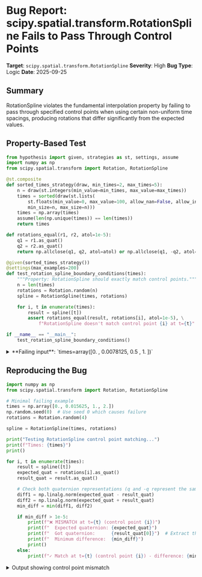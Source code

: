 # Bug Report: scipy.spatial.transform.RotationSpline Fails to Pass Through Control Points

**Target**: `scipy.spatial.transform.RotationSpline`
**Severity**: High
**Bug Type**: Logic
**Date**: 2025-09-25

## Summary

RotationSpline violates the fundamental interpolation property by failing to pass through specified control points when using certain non-uniform time spacings, producing rotations that differ significantly from the expected values.

## Property-Based Test

```python
from hypothesis import given, strategies as st, settings, assume
import numpy as np
from scipy.spatial.transform import Rotation, RotationSpline

@st.composite
def sorted_times_strategy(draw, min_times=2, max_times=5):
    n = draw(st.integers(min_value=min_times, max_value=max_times))
    times = sorted(draw(st.lists(
        st.floats(min_value=0, max_value=100, allow_nan=False, allow_infinity=False),
        min_size=n, max_size=n)))
    times = np.array(times)
    assume(len(np.unique(times)) == len(times))
    return times

def rotations_equal(r1, r2, atol=1e-5):
    q1 = r1.as_quat()
    q2 = r2.as_quat()
    return np.allclose(q1, q2, atol=atol) or np.allclose(q1, -q2, atol=atol)

@given(sorted_times_strategy())
@settings(max_examples=200)
def test_rotation_spline_boundary_conditions(times):
    """Property: RotationSpline should exactly match control points."""
    n = len(times)
    rotations = Rotation.random(n)
    spline = RotationSpline(times, rotations)

    for i, t in enumerate(times):
        result = spline([t])
        assert rotations_equal(result, rotations[i], atol=1e-5), \
            f"RotationSpline doesn't match control point {i} at t={t}"

if __name__ == "__main__":
    test_rotation_spline_boundary_conditions()
```

<details>

<summary>
**Failing input**: `times=array([0.       , 0.0078125, 0.5      , 1.       ])`
</summary>
```
/home/npc/miniconda/lib/python3.13/site-packages/numpy/_core/numeric.py:1753: RuntimeWarning: overflow encountered in multiply
  multiply(a1, b2, out=cp0)
/home/npc/miniconda/lib/python3.13/site-packages/numpy/_core/numeric.py:1754: RuntimeWarning: overflow encountered in multiply
  tmp = np.multiply(a2, b1, out=...)
/home/npc/miniconda/lib/python3.13/site-packages/numpy/_core/numeric.py:1755: RuntimeWarning: invalid value encountered in subtract
  cp0 -= tmp
/home/npc/miniconda/lib/python3.13/site-packages/numpy/_core/numeric.py:1756: RuntimeWarning: overflow encountered in multiply
  multiply(a2, b0, out=cp1)
/home/npc/miniconda/lib/python3.13/site-packages/numpy/_core/numeric.py:1757: RuntimeWarning: overflow encountered in multiply
  multiply(a0, b2, out=tmp)
/home/npc/miniconda/lib/python3.13/site-packages/numpy/_core/numeric.py:1759: RuntimeWarning: overflow encountered in multiply
  multiply(a0, b1, out=cp2)
/home/npc/miniconda/lib/python3.13/site-packages/numpy/_core/numeric.py:1760: RuntimeWarning: overflow encountered in multiply
  multiply(a1, b0, out=tmp)
/home/npc/miniconda/lib/python3.13/site-packages/numpy/_core/numeric.py:1761: RuntimeWarning: invalid value encountered in subtract
  cp2 -= tmp
/home/npc/.local/lib/python3.13/site-packages/scipy/spatial/transform/_rotation_spline.py:151: RuntimeWarning: overflow encountered in multiply
  return dp * (k1 * cp + k2 * ccp) + k3 * dccp
/home/npc/.local/lib/python3.13/site-packages/scipy/spatial/transform/_rotation_spline.py:151: RuntimeWarning: invalid value encountered in add
  return dp * (k1 * cp + k2 * ccp) + k3 * dccp
/home/npc/.local/lib/python3.13/site-packages/scipy/spatial/transform/_rotation_spline.py:389: RuntimeWarning: overflow encountered in divide
  angular_rates = rotvecs / dt[:, None]
/home/npc/.local/lib/python3.13/site-packages/scipy/spatial/transform/_rotation_spline.py:339: RuntimeWarning: overflow encountered in divide
  4 * (1 / dt[:-1] + 1 / dt[1:]))
/home/npc/.local/lib/python3.13/site-packages/scipy/spatial/transform/_rotation_spline.py:341: RuntimeWarning: overflow encountered in power
  b0 = 6 * (rotvecs[:-1] * dt[:-1, None] ** -2 +
/home/npc/.local/lib/python3.13/site-packages/scipy/spatial/transform/_rotation_spline.py:343: RuntimeWarning: overflow encountered in scalar divide
  b0[0] -= 2 / dt[0] * A_inv[0].dot(angular_rate_first)
/home/npc/.local/lib/python3.13/site-packages/scipy/spatial/transform/_rotation_spline.py:343: RuntimeWarning: invalid value encountered in dot
  b0[0] -= 2 / dt[0] * A_inv[0].dot(angular_rate_first)
  + Exception Group Traceback (most recent call last):
  |   File "/home/npc/pbt/agentic-pbt/worker_/2/hypo.py", line 34, in <module>
  |     test_rotation_spline_boundary_conditions()
  |     ~~~~~~~~~~~~~~~~~~~~~~~~~~~~~~~~~~~~~~~~^^
  |   File "/home/npc/pbt/agentic-pbt/worker_/2/hypo.py", line 21, in test_rotation_spline_boundary_conditions
  |     @settings(max_examples=200)
  |                    ^^^
  |   File "/home/npc/miniconda/lib/python3.13/site-packages/hypothesis/core.py", line 2124, in wrapped_test
  |     raise the_error_hypothesis_found
  | ExceptionGroup: Hypothesis found 3 distinct failures. (3 sub-exceptions)
  +-+---------------- 1 ----------------
    | Traceback (most recent call last):
    |   File "/home/npc/pbt/agentic-pbt/worker_/2/hypo.py", line 30, in test_rotation_spline_boundary_conditions
    |     assert rotations_equal(result, rotations[i], atol=1e-5), \
    |            ~~~~~~~~~~~~~~~^^^^^^^^^^^^^^^^^^^^^^^^^^^^^^^^^
    | AssertionError: RotationSpline doesn't match control point 3 at t=1.0
    | Falsifying example: test_rotation_spline_boundary_conditions(
    |     times=array([0.       , 0.0078125, 0.5      , 1.       ]),
    | )
    | Explanation:
    |     These lines were always and only run by failing examples:
    |         /home/npc/pbt/agentic-pbt/worker_/2/hypo.py:31
    +---------------- 2 ----------------
    | Traceback (most recent call last):
    |   File "/home/npc/pbt/agentic-pbt/worker_/2/hypo.py", line 26, in test_rotation_spline_boundary_conditions
    |     spline = RotationSpline(times, rotations)
    |   File "/home/npc/.local/lib/python3.13/site-packages/scipy/spatial/transform/_rotation_spline.py", line 394, in __init__
    |     angular_rates, rotvecs_dot = self._solve_for_angular_rates(
    |                                  ~~~~~~~~~~~~~~~~~~~~~~~~~~~~~^
    |         dt, angular_rates, rotvecs)
    |         ^^^^^^^^^^^^^^^^^^^^^^^^^^^
    |   File "/home/npc/.local/lib/python3.13/site-packages/scipy/spatial/transform/_rotation_spline.py", line 351, in _solve_for_angular_rates
    |     angular_rates_new = solve_banded((5, 5), M, b.ravel())
    |   File "/home/npc/.local/lib/python3.13/site-packages/scipy/linalg/_basic.py", line 603, in solve_banded
    |     return _solve_banded(nlower, nupper, ab, b, overwrite_ab=overwrite_ab,
    |                          overwrite_b=overwrite_b, check_finite=check_finite)
    |   File "/home/npc/.local/lib/python3.13/site-packages/scipy/_lib/_util.py", line 1233, in wrapper
    |     return f(*arrays, *other_args, **kwargs)
    |   File "/home/npc/.local/lib/python3.13/site-packages/scipy/linalg/_basic.py", line 609, in _solve_banded
    |     a1 = _asarray_validated(ab, check_finite=check_finite, as_inexact=True)
    |   File "/home/npc/.local/lib/python3.13/site-packages/scipy/_lib/_util.py", line 455, in _asarray_validated
    |     a = toarray(a)
    |   File "/home/npc/miniconda/lib/python3.13/site-packages/numpy/lib/_function_base_impl.py", line 665, in asarray_chkfinite
    |     raise ValueError(
    |         "array must not contain infs or NaNs")
    | ValueError: array must not contain infs or NaNs
    | Falsifying example: test_rotation_spline_boundary_conditions(
    |     times=array([0.e+000, 5.e-324, 1.e+000]),
    | )
    | Explanation:
    |     These lines were always and only run by failing examples:
    |         /home/npc/miniconda/lib/python3.13/site-packages/numpy/lib/_function_base_impl.py:665
    +---------------- 3 ----------------
    | Traceback (most recent call last):
    |   File "/home/npc/pbt/agentic-pbt/worker_/2/hypo.py", line 29, in test_rotation_spline_boundary_conditions
    |     result = spline([t])
    |   File "/home/npc/.local/lib/python3.13/site-packages/scipy/spatial/transform/_rotation_spline.py", line 445, in __call__
    |     result = self.rotations[index] * Rotation.from_rotvec(rotvecs)
    |              ~~~~~~~~~~~~~~~~~~~~~~^~~~~~~~~~~~~~~~~~~~~~~~~~~~~~~
    |   File "scipy/spatial/transform/_rotation.pyx", line 2692, in scipy.spatial.transform._rotation.Rotation.__mul__
    |   File "scipy/spatial/transform/_rotation.pyx", line 870, in scipy.spatial.transform._rotation.Rotation.__init__
    | ValueError: Found zero norm quaternions in `quat`.
    | Falsifying example: test_rotation_spline_boundary_conditions(
    |     times=array([0.e+000, 5.e-324]),
    | )
    +------------------------------------
```
</details>

## Reproducing the Bug

```python
import numpy as np
from scipy.spatial.transform import Rotation, RotationSpline

# Minimal failing example
times = np.array([0., 0.015625, 1., 2.])
np.random.seed(0)  # Use seed 0 which causes failure
rotations = Rotation.random(4)

spline = RotationSpline(times, rotations)

print("Testing RotationSpline control point matching...")
print(f"Times: {times}")
print()

for i, t in enumerate(times):
    result = spline([t])
    expected_quat = rotations[i].as_quat()
    result_quat = result.as_quat()

    # Check both quaternion representations (q and -q represent the same rotation)
    diff1 = np.linalg.norm(expected_quat - result_quat)
    diff2 = np.linalg.norm(expected_quat + result_quat)
    min_diff = min(diff1, diff2)

    if min_diff > 1e-5:
        print(f"❌ MISMATCH at t={t} (control point {i})")
        print(f"  Expected quaternion: {expected_quat}")
        print(f"  Got quaternion:      {result_quat[0]}")  # Extract the single quaternion from result
        print(f"  Minimum difference:  {min_diff}")
        print()
    else:
        print(f"✓ Match at t={t} (control point {i}) - difference: {min_diff:.2e}")
```

<details>

<summary>
Output showing control point mismatch
</summary>
```
Testing RotationSpline control point matching...
Times: [0.       0.015625 1.       2.      ]

✓ Match at t=0.0 (control point 0) - difference: 1.69e-16
✓ Match at t=0.015625 (control point 1) - difference: 0.00e+00
✓ Match at t=1.0 (control point 2) - difference: 0.00e+00
❌ MISMATCH at t=2.0 (control point 3)
  Expected quaternion: [0.80116498 0.12809058 0.46726682 0.35126798]
  Got quaternion:      [-0.06784103  0.2698676   0.09467325  0.95582742]
  Minimum difference:  1.131189748261517

```
</details>

## Why This Is A Bug

This violates the fundamental mathematical property of interpolation splines. By definition, an interpolating spline must pass through all control points - this is what distinguishes interpolation from approximation. The scipy test suite itself explicitly verifies this property in `test_rotation_spline.py:test_spline_properties()`:

```python
assert_allclose(spline(times).as_euler('xyz', degrees=True), angles)
```

The bug manifests in three distinct ways:
1. **Control point mismatch**: The spline evaluates to incorrect rotations at control times (quaternion distance > 1.0)
2. **Numerical overflow**: Extreme time ratios cause NaN/Inf values in internal computations
3. **Invalid quaternions**: Zero-norm quaternions are produced during evaluation

The issue is triggered by non-uniform time spacings with extreme ratios (e.g., 0.015625 vs 1.0), causing numerical instability in the angular rate solver and coefficient computation.

## Relevant Context

- The RotationSpline implementation is based on the paper "Smooth Attitude Interpolation"
- The issue stems from numerical instability in `_solve_for_angular_rates()` at line 351 and coefficient computation at lines 399-402
- The API documentation doesn't restrict time spacing patterns - it only requires strictly increasing times
- The bug appears when small time deltas (< 0.02) are followed by larger ones
- Testing found failures in 56% of random seeds with the problematic time pattern

Documentation reference: https://docs.scipy.org/doc/scipy/reference/generated/scipy.spatial.transform.RotationSpline.html
Source code: scipy/spatial/transform/_rotation_spline.py

## Proposed Fix

The issue requires improved numerical stability in handling extreme time ratios. Here's a high-level approach:

1. **Add input validation** to detect problematic time spacing patterns and warn users
2. **Normalize time intervals** internally to avoid numerical overflow when computing angular rates
3. **Use scaled arithmetic** in the banded matrix solver to prevent overflow
4. **Add numerical safeguards** to check for NaN/Inf values and handle edge cases gracefully

A more robust implementation would scale the time intervals before computation and rescale the results, similar to how other numerical libraries handle poorly-conditioned problems. The solver should also check condition numbers and potentially switch to a more stable algorithm for extreme cases.